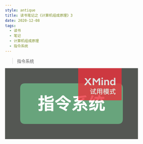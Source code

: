 ```yaml
---
style: antique
title: 读书笔记之《计算机组成原理》3
date: 2020-12-08
tags:
  - 读书
  - 笔记
  - 计算机组成原理
  - 指令系统
---
```


> 指令系统

![知识点梳理（右键在新窗口单独查看）](Computer-Organization-3-Instruction-System/key-knowlages.png '=1000px-500px')
